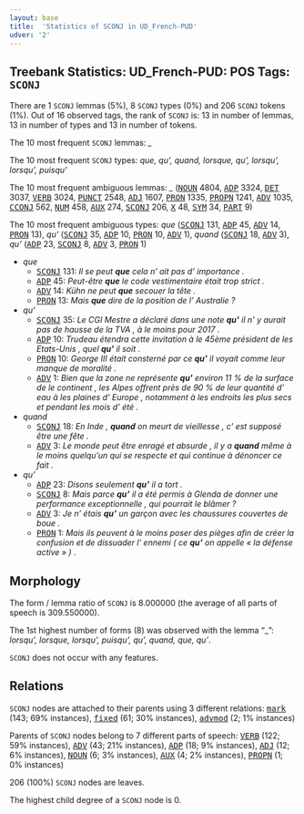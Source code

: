```yaml
---
layout: base
title:  'Statistics of SCONJ in UD_French-PUD'
udver: '2'
---
```


## Treebank Statistics: UD_French-PUD: POS Tags: `SCONJ`

There are 1 `SCONJ` lemmas (5%), 8 `SCONJ` types (0%) and 206 `SCONJ` tokens (1%).
Out of 16 observed tags, the rank of `SCONJ` is: 13 in number of lemmas, 13 in number of types and 13 in number of tokens.

The 10 most frequent `SCONJ` lemmas: <em>_</em>

The 10 most frequent `SCONJ` types:  <em>que, qu', quand, lorsque, qu’, lorsqu’, lorsqu', puisqu'</em>

The 10 most frequent ambiguous lemmas: <em>_</em> (<tt><a href="fr_pud-pos-NOUN.html">NOUN</a></tt> 4804, <tt><a href="fr_pud-pos-ADP.html">ADP</a></tt> 3324, <tt><a href="fr_pud-pos-DET.html">DET</a></tt> 3037, <tt><a href="fr_pud-pos-VERB.html">VERB</a></tt> 3024, <tt><a href="fr_pud-pos-PUNCT.html">PUNCT</a></tt> 2548, <tt><a href="fr_pud-pos-ADJ.html">ADJ</a></tt> 1607, <tt><a href="fr_pud-pos-PRON.html">PRON</a></tt> 1335, <tt><a href="fr_pud-pos-PROPN.html">PROPN</a></tt> 1241, <tt><a href="fr_pud-pos-ADV.html">ADV</a></tt> 1035, <tt><a href="fr_pud-pos-CCONJ.html">CCONJ</a></tt> 562, <tt><a href="fr_pud-pos-NUM.html">NUM</a></tt> 458, <tt><a href="fr_pud-pos-AUX.html">AUX</a></tt> 274, <tt><a href="fr_pud-pos-SCONJ.html">SCONJ</a></tt> 206, <tt><a href="fr_pud-pos-X.html">X</a></tt> 48, <tt><a href="fr_pud-pos-SYM.html">SYM</a></tt> 34, <tt><a href="fr_pud-pos-PART.html">PART</a></tt> 9)

The 10 most frequent ambiguous types:  <em>que</em> (<tt><a href="fr_pud-pos-SCONJ.html">SCONJ</a></tt> 131, <tt><a href="fr_pud-pos-ADP.html">ADP</a></tt> 45, <tt><a href="fr_pud-pos-ADV.html">ADV</a></tt> 14, <tt><a href="fr_pud-pos-PRON.html">PRON</a></tt> 13), <em>qu'</em> (<tt><a href="fr_pud-pos-SCONJ.html">SCONJ</a></tt> 35, <tt><a href="fr_pud-pos-ADP.html">ADP</a></tt> 10, <tt><a href="fr_pud-pos-PRON.html">PRON</a></tt> 10, <tt><a href="fr_pud-pos-ADV.html">ADV</a></tt> 1), <em>quand</em> (<tt><a href="fr_pud-pos-SCONJ.html">SCONJ</a></tt> 18, <tt><a href="fr_pud-pos-ADV.html">ADV</a></tt> 3), <em>qu’</em> (<tt><a href="fr_pud-pos-ADP.html">ADP</a></tt> 23, <tt><a href="fr_pud-pos-SCONJ.html">SCONJ</a></tt> 8, <tt><a href="fr_pud-pos-ADV.html">ADV</a></tt> 3, <tt><a href="fr_pud-pos-PRON.html">PRON</a></tt> 1)


* <em>que</em>
  * <tt><a href="fr_pud-pos-SCONJ.html">SCONJ</a></tt> 131: <em>Il se peut <b>que</b> cela n’ ait pas d’ importance .</em>
  * <tt><a href="fr_pud-pos-ADP.html">ADP</a></tt> 45: <em>Peut-être <b>que</b> le code vestimentaire était trop strict .</em>
  * <tt><a href="fr_pud-pos-ADV.html">ADV</a></tt> 14: <em>Kühn ne peut <b>que</b> secouer la tête .</em>
  * <tt><a href="fr_pud-pos-PRON.html">PRON</a></tt> 13: <em>Mais <b>que</b> dire de la position de l’ Australie ?</em>
* <em>qu'</em>
  * <tt><a href="fr_pud-pos-SCONJ.html">SCONJ</a></tt> 35: <em>Le CGI Mestre a déclaré dans une note <b>qu'</b> il n' y aurait pas de hausse de la TVA , à le moins pour 2017 .</em>
  * <tt><a href="fr_pud-pos-ADP.html">ADP</a></tt> 10: <em>Trudeau étendra cette invitation à le 45ème président de les Etats-Unis , quel <b>qu'</b> il soit .</em>
  * <tt><a href="fr_pud-pos-PRON.html">PRON</a></tt> 10: <em>George III était consterné par ce <b>qu'</b> il voyait comme leur manque de moralité .</em>
  * <tt><a href="fr_pud-pos-ADV.html">ADV</a></tt> 1: <em>Bien que la zone ne représente <b>qu'</b> environ 11 % de la surface de le continent , les Alpes offrent près de 90 % de leur quantité d' eau à les plaines d' Europe , notamment à les endroits les plus secs et pendant les mois d' été .</em>
* <em>quand</em>
  * <tt><a href="fr_pud-pos-SCONJ.html">SCONJ</a></tt> 18: <em>En Inde , <b>quand</b> on meurt de vieillesse , c' est supposé être une fête .</em>
  * <tt><a href="fr_pud-pos-ADV.html">ADV</a></tt> 3: <em>Le monde peut être enragé et absurde , il y a <b>quand</b> même à le moins quelqu’un qui se respecte et qui continue à dénoncer ce fait .</em>
* <em>qu’</em>
  * <tt><a href="fr_pud-pos-ADP.html">ADP</a></tt> 23: <em>Disons seulement <b>qu’</b> il a tort .</em>
  * <tt><a href="fr_pud-pos-SCONJ.html">SCONJ</a></tt> 8: <em>Mais parce <b>qu’</b> il a été permis à Glenda de donner une performance exceptionnelle , qui pourrait le blâmer ?</em>
  * <tt><a href="fr_pud-pos-ADV.html">ADV</a></tt> 3: <em>Je n’ étais <b>qu’</b> un garçon avec les chaussures couvertes de boue .</em>
  * <tt><a href="fr_pud-pos-PRON.html">PRON</a></tt> 1: <em>Mais ils peuvent à le moins poser des pièges afin de créer la confusion et de dissuader l’ ennemi ( ce <b>qu’</b> on appelle « la défense active » ) .</em>

## Morphology

The form / lemma ratio of `SCONJ` is 8.000000 (the average of all parts of speech is 309.550000).

The 1st highest number of forms (8) was observed with the lemma “_”: <em>lorsqu', lorsque, lorsqu’, puisqu', qu', quand, que, qu’</em>.

`SCONJ` does not occur with any features.


## Relations

`SCONJ` nodes are attached to their parents using 3 different relations: <tt><a href="fr_pud-dep-mark.html">mark</a></tt> (143; 69% instances), <tt><a href="fr_pud-dep-fixed.html">fixed</a></tt> (61; 30% instances), <tt><a href="fr_pud-dep-advmod.html">advmod</a></tt> (2; 1% instances)

Parents of `SCONJ` nodes belong to 7 different parts of speech: <tt><a href="fr_pud-pos-VERB.html">VERB</a></tt> (122; 59% instances), <tt><a href="fr_pud-pos-ADV.html">ADV</a></tt> (43; 21% instances), <tt><a href="fr_pud-pos-ADP.html">ADP</a></tt> (18; 9% instances), <tt><a href="fr_pud-pos-ADJ.html">ADJ</a></tt> (12; 6% instances), <tt><a href="fr_pud-pos-NOUN.html">NOUN</a></tt> (6; 3% instances), <tt><a href="fr_pud-pos-AUX.html">AUX</a></tt> (4; 2% instances), <tt><a href="fr_pud-pos-PROPN.html">PROPN</a></tt> (1; 0% instances)

206 (100%) `SCONJ` nodes are leaves.

The highest child degree of a `SCONJ` node is 0.

